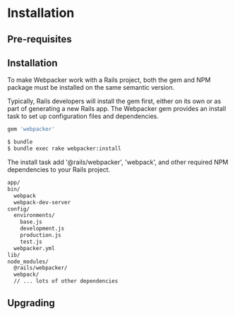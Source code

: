 # Installation

## Pre-requisites

## Installation

To make Webpacker work with a Rails project, both the gem and NPM package must be installed on the same semantic version.

Typically, Rails developers will install the gem first, either on its own or as part of generating a new Rails app. The Webpacker gem provides an install task to set up configuration files and dependencies.

```ruby
gem 'webpacker'
```

```sh
$ bundle
$ bundle exec rake webpacker:install
```

The install task add '@rails/webpacker', 'webpack', and other required NPM dependencies to your Rails project.

```sh
app/
bin/
  webpack
  webpack-dev-server
config/
  environments/
    base.js
    development.js
    production.js
    test.js
  webpacker.yml
lib/
node_modules/
  @rails/webpacker/
  webpack/
  // ... lots of other dependencies
```

## Upgrading

